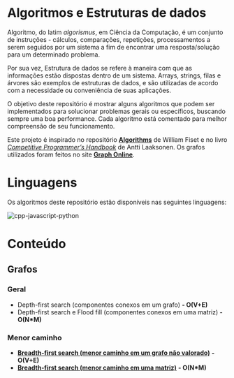# Algoritmos e Estruturas de dados

Algoritmo, do latim _algorismus_, em Ciência da Computação, é um conjunto de instruções - cálculos, comparações, repetições, processamentos a serem seguidos por um sistema a fim de encontrar uma resposta/solução para um determinado problema.

Por sua vez, Estrutura de dados se refere à maneira com que as informações estão dispostas dentro de um sistema. Arrays, strings, filas e árvores são exemplos de estruturas de dados, e são utilizadas de acordo com a necessidade ou conveniência de suas aplicações.

O objetivo deste repositório é mostrar alguns algoritmos que podem ser implementados para solucionar problemas gerais ou específicos, buscando sempre uma boa performance. Cada algoritmo está comentado para melhor compreensão de seu funcionamento.

Este projeto é inspirado no repositório [**Algorithms**](https://github.com/williamfiset/Algorithms) de William Fiset e no livro [_Competitive Programmer’s Handbook_](https://cses.fi/book/book.pdf) de Antti Laaksonen. Os grafos utilizados foram feitos no site [**Graph Online**](https://graphonline.ru).

# Linguagens

Os algoritmos deste repositório estão disponíveis nas seguintes linguagens:

<img src="https://skillicons.dev/icons?i=cpp,js,py" alt="cpp-javascript-python">

# Conteúdo

## Grafos

### Geral

- Depth-first search (componentes conexos em um grafo) **- O(V+E)**
- Depth-first search e Flood fill (componentes conexos em uma matriz) **- O(N*M)**

### Menor caminho

- [**Breadth-first search (menor caminho em um grafo não valorado)**](src/grafos/menor_caminho/bfs_menor_caminho_grafo) **- O(V+E)**
- [**Breadth-first search (menor caminho em uma matriz)**](src/grafos/menor_caminho/bfs_menor_caminho_matriz) **- O(N*M)**
